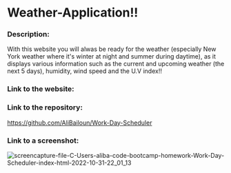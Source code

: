 # Weather-Application!!

### Description:
With this website you will alwas be ready for the weather (especially New York weather where it's winter at night and summer during daytime), as it displays various information such as the current and upcoming weather (the next 5 days), humidity, wind speed and the U.V index!!

### Link to the website:


### Link to the repository:
https://github.com/AliBailoun/Work-Day-Scheduler

### Link to a screenshot:
![screencapture-file-C-Users-aliba-code-bootcamp-homework-Work-Day-Scheduler-index-html-2022-10-31-22_01_13](https://user-images.githubusercontent.com/113944928/199142580-71e67999-951a-4a95-ac54-9dd17fa7d3f6.png)
